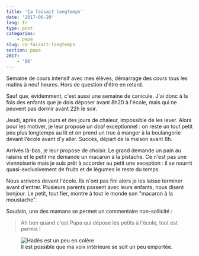 ```yaml
---
title: 'Ça faisait longtemps'
date: '2017-06-20'
lang: fr
type: post
categories:
    - papa
slug: ca-faisait-longtemps
section: papa
2017:
    - '06'
---
```


Semaine de cours intensif avec mes élèves, démarrage des cours tous les matins à neuf heures. Hors de question d'être en retard.

<!--more-->

Sauf que, évidemment, c'est aussi une semaine de canicule. J'ai donc à la fois des enfants que je dois déposer avant 8h20 à l'école, mais qui ne peuvent pas dormir avant 22h le soir.

Jeudi, après des jours et des jours de chaleur, impossible de les lever. Alors pour les motiver, je leur propose un _deal_ exceptionnel : on reste un tout petit peu plus longtemps au lit et on prend un truc à manger à la boulangerie devant l'école avant d'y aller. Succès, départ de la maison avant 8h.

Arrivés là-bas, je leur propose de choisir. Le grand demande un pain au raisins et le petit me demande un macaron à la pistache. Ce n'est pas une viennoiserie mais je suis prêt à accorder au petit une exception : il se nourrit quasi-exclusivement de fruits et de légumes le reste du temps.

Nous arrivons devant l'école. Ils n'ont pas fini alors je les laisse terminer avant d'entrer. Plusieurs parents passent avec leurs enfants, nous disent bonjour. Le petit, tout fier, montre à tout le monde son "macaron à la moustache".

Soudain, une des mamans se permet un commentaire non-sollicité :

> Ah ben quand c'est Papa qui dépose les petits à l'école, tout est permis !

<figure>
  <img src="{{<fileFolder>}}hades.gif" alt="Hadès est un peu en colère"/>
  <figcaption>Il est possible que ma voix intérieure se soit un peu emportée.</figcaption>
</figure>